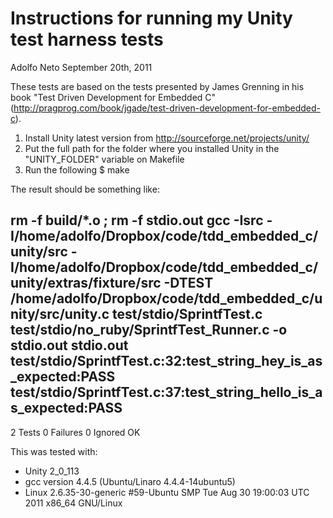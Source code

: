 Instructions for running my Unity test harness tests
====================
Adolfo Neto
September 20th, 2011

These tests are based on the tests presented by James Grenning in his book "Test Driven Development for Embedded C" (http://pragprog.com/book/jgade/test-driven-development-for-embedded-c).

1. Install Unity latest version from http://sourceforge.net/projects/unity/ 
2. Put the full path for the folder where you installed Unity in the "UNITY_FOLDER" variable on Makefile
3. Run the following
   $ make

The result should be something like:

rm -f build/*.o ; rm -f stdio.out 
gcc -Isrc -I/home/adolfo/Dropbox/code/tdd_embedded_c/unity/src -I/home/adolfo/Dropbox/code/tdd_embedded_c/unity/extras/fixture/src -DTEST /home/adolfo/Dropbox/code/tdd_embedded_c/unity/src/unity.c test/stdio/SprintfTest.c test/stdio/no_ruby/SprintfTest_Runner.c -o stdio.out
stdio.out
test/stdio/SprintfTest.c:32:test_string_hey_is_as_expected:PASS
test/stdio/SprintfTest.c:37:test_string_hello_is_as_expected:PASS
-----------------------
2 Tests 0 Failures 0 Ignored
OK


This was tested with:
 - Unity 2_0_113
 - gcc version 4.4.5 (Ubuntu/Linaro 4.4.4-14ubuntu5) 
 - Linux 2.6.35-30-generic #59-Ubuntu SMP Tue Aug 30 19:00:03 UTC 2011 x86_64 GNU/Linux

 



